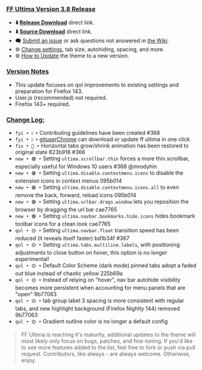 ### <ins> FF Ultima Version 3.8 Release
- **⬇️ [Release Download](https://github.com/soulhotel/FF-ULTIMA/releases/download/3.8/ffultima3.8.zip)** direct link.
- **⬇️ [Source Download](https://github.com/soulhotel/FF-ULTIMA/archive/refs/heads/main.zip)** direct link.
- 🗨️ [Submit an issue](https://github.com/soulhotel/FF-ULTIMA/issues/new/choose) or ask questions not answered in [the Wiki](https://github.com/soulhotel/FF-ULTIMA/wiki).
- ⚙️ [Change settings](https://github.com/soulhotel/FF-ULTIMA/wiki/Settings), tab size, autohiding, spacing, and more.
- ⚙️ [How to Update](https://github.com/soulhotel/FF-ULTIMA/wiki/How-to-Update-the-Theme) the theme to a new version.
  
### <ins> Version Notes
- This update focuses on qol improvements to existing settings and preparation for Firefox 143.
- User.js (recommended) not required. 
- Firefox 143+ required.
<!--
Firefox 143+ required
- User.js required. 
- User.js not required.
- User.js (recommended) not required. 
-->

### <ins> Change Log:
- `fyi • ℹ️ •` Contributing guidelines have been created #368
- `fyi • ℹ️ •` [gituserChrome](https://github.com/soulhotel/git-userChrome) can download or update ff ultima in one click
- `fix • 🔴 •` Horizontal tabs grow/shrink animation has been restored to original state 823b916 #366
- `new • 🟢 •` Setting `ultima.scrollbar.thin` forces a more thin scrollbar, especially useful for Windows 10 users #368 @mrodyhin
- `new • 🟢 •` Setting `ultima.disable.contextmenu.icons` to disable the extension icons in context menus 095b014
- `new • 🟢 •` Setting `ultima.disable.contextmenu.icons.all` to even remove the back, forward, reload icons 095b014
- `new • 🟢 •` Setting `ultima.urlbar.drags.window` lets you reposition the browser by dragging the url bar cae7765
- `new • 🟢 •` Setting `ultima.navbar.bookmarks.hide.icons` hides bookmark toolbar icons for a clean look cae7765
- `qol • 🟡 •` Setting `ultima.navbar.float` transition speed has been reduced (it reveals itself faster) bd1b34f #367
- `qol • 🟡 •` Setting `ultima.tabs.multiline.labels`, with positioning adjustments to close button on hover, this option is no longer experimental!
- `qol • 🟡 •` Default Color Scheme (dark mode) pinned tabs adopt a faded out blue instead of chaotic yellow 225b69a
- `qol • 🟡 •` Instead of relying on "hover", nav bar autohide visibility becomes more persistent when accounting for menu panels that are "open" 9b77063
- `qol • 🟡 •` tab group label 3 spacing is more consistent with regular tabs, and new highlight background (Firefox Nightly 144) removed 9b77063
- `qol • 🟡 •` Gradient outline color is no longer a default config
<!--
`fyi • ℹ️ •`
`fix • 🔴 •` 
`new • 🟢 •` 
`qol • 🟡 •` 
`wip • ℹ️ •` 
-->


> FF Ultima is reaching it's maturity, additional updates to the theme will most likely only focus on bugs, patches, and fine-tuning. If you'd like to see more features added to the list, feel free to fork or push via pull request. Contributors, like always - are always welcome. Otherwise, enjoy.
